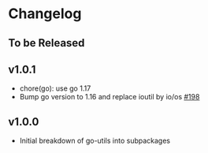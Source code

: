 # Changelog

## To be Released

## v1.0.1

* chore(go): use go 1.17
* Bump go version to 1.16 and replace ioutil by io/os [#198](https://github.com/Scalingo/go-utils/pull/198)

## v1.0.0

* Initial breakdown of go-utils into subpackages
